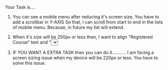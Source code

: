 Your Task is....
1. You can see a mobile menu after reducing it's screen size.
   You have to add a scrollbar in Y-AXIS So that, I can scroll from start to end in the lists of mobile menu. Because, in future my list will extend.
   
2. When it's size will be 250px or less then,
   I want to align "Registered Course" text and "<select>" tag as two different lines.
   
3. IF YOU WANT A EXTRA TASK
then you can do it........... I am facing a screen sizing issue when my device will be 220px or less. You have to solve this issue.
